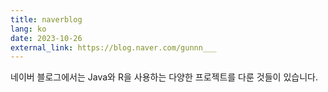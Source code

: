 ```yaml
---
title: naverblog
lang: ko
date: 2023-10-26
external_link: https://blog.naver.com/gunnn___
---
```


네이버 블로그에서는 Java와 R을 사용하는 다양한 프로젝트를 다룬 것들이 있습니다.

<!--more-->
